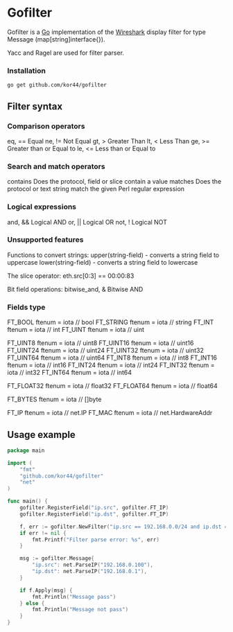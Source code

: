# Gofilter

Gofilter is a [Go](http://golang.org/) implementation of the
[Wireshark](https://wireshark.org/) display filter for type Message (map[string]interface{}).

Yacc and Ragel are used for filter parser.

### Installation

    go get github.com/kor44/gofilter
	
## Filter syntax

### Comparison operators

eq, ==    Equal
ne, !=    Not Equal
gt, >     Greater Than
lt, <     Less Than
ge, >=    Greater than or Equal to
le, <=    Less than or Equal to
	
### Search and match operators

contains  Does the protocol, field or slice contain a value
matches   Does the protocol or text string match the given Perl
          regular expression
			  
### Logical expressions
and, &&   Logical AND
or,  ||   Logical OR
not, !    Logical NOT

### Unsupported features

Functions to convert strings:
upper(string-field) - converts a string field to uppercase
lower(string-field) - converts a string field to lowercase

The slice operator:
eth.src[0:3] == 00:00:83

Bit field operations:
bitwise_and, &      Bitwise AND
	
	
### Fields type
FT_BOOL   ftenum = iota // bool
FT_STRING ftenum = iota // string
FT_INT    ftenum = iota // int
FT_UINT   ftenum = iota // uint

FT_UINT8  ftenum = iota // uint8
FT_UINT16 ftenum = iota // uint16
FT_UINT24 ftenum = iota // uint24
FT_UINT32 ftenum = iota // uint32
FT_UINT64 ftenum = iota // uint64
FT_INT8   ftenum = iota // int8
FT_INT16  ftenum = iota // int16
FT_INT24  ftenum = iota // int24
FT_INT32  ftenum = iota // int32
FT_INT64  ftenum = iota // int64

FT_FLOAT32 ftenum = iota // float32
FT_FLOAT64 ftenum = iota // float64

FT_BYTES ftenum = iota // []byte

FT_IP  ftenum = iota // net.IP
FT_MAC ftenum = iota // net.HardwareAddr
	

## Usage example
```go
package main

import (
	"fmt"
	"github.com/kor44/gofilter"
	"net"
)

func main() {
	gofilter.RegisterField("ip.src", gofilter.FT_IP)
	gofilter.RegisterField("ip.dst", gofilter.FT_IP)

	f, err := gofilter.NewFilter("ip.src == 192.168.0.0/24 and ip.dst == 192.168.0.1")
	if err != nil {
		fmt.Printf("Filter parse error: %s", err)
	}

	msg := gofilter.Message{
		"ip.src": net.ParseIP("192.168.0.100"),
		"ip.dst": net.ParseIP("192.168.0.1"),
	}

	if f.Apply(msg) {
		fmt.Println("Message pass")
	} else {
		fmt.Println("Message not pass")
	}
}
```